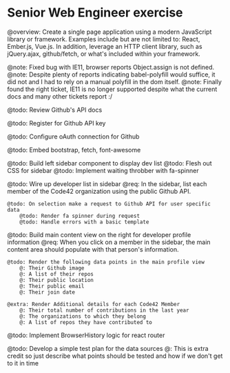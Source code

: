 
# Senior Web Engineer exercise

@overview: Create a single page application using a modern JavaScript library or
framework. Examples include but are not limited to: React, Ember.js, Vue.js. In
addition, leverage an HTTP client library, such as jQuery.ajax, github/fetch, or
what's included within your framework.

@note: Fixed bug with IE11, browser reports Object.assign is not defined.
    @note: Despite plenty of reports indicating babel-polyfill would suffice, it did not and I had to rely on a manual polyfill in the dom itself.
    @note: Finally found the right ticket, IE11 is no longer supported despite what the current docs and many other tickets report :/
    
@todo: Review Github's API docs

@todo: Register for Github API key
    
@todo: Configure oAuth connection for Github

@todo: Embed bootstrap, fetch, font-awesome

@todo: Build left sidebar component to display dev list
    @todo: Flesh out CSS for sidebar
    @todo: Implement waiting throbber with fa-spinner
    
@todo: Wire up developer list in sidebar
    @req: In the sidebar, list each member of the Code42 organization using the public Github API.
    
    @todo: On selection make a request to Github API for user specific data
        @todo: Render fa spinner during request
        @todo: Handle errors with a basic template
    
@todo: Build main content view on the right for developer profile information
    @req: When you click on a member in the sidebar, the main content area should populate with that person's information.
    
    @todo: Render the following data points in the main profile view
        @: Their Github image
        @: A list of their repos
        @: Their public location
        @: Their public email
        @: Their join date
    
    @extra: Render Additional details for each Code42 Member
        @: Their total number of contributions in the last year
        @: The organizations to which they belong
        @: A list of repos they have contributed to
        
@todo: Implement BrowserHistory logic for react router

@todo: Develop a simple test plan for the data sources
    @: This is extra credit so just describe what points should be tested and how if we don't get to it in time
